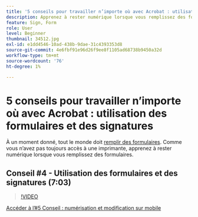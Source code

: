 ```yaml
---
title: '5 conseils pour travailler n’importe où avec Acrobat : utilisation de Forms et des signatures'
description: Apprenez à rester numérique lorsque vous remplissez des formulaires
feature: Sign, Form
role: User
level: Beginner
thumbnail: 34512.jpg
exl-id: e1dd4546-10ad-438b-9dae-31c4393353d8
source-git-commit: 4e6fbf91e96d26f9ee8f1105ad68738b9450a32d
workflow-type: tm+mt
source-wordcount: '76'
ht-degree: 1%

---
```


# 5 conseils pour travailler n’importe où avec Acrobat : utilisation des formulaires et des signatures

À un moment donné, tout le monde doit [remplir des formulaires](https://www.adobe.com/fr/acrobat/online/sign-pdf.html). Comme vous n’avez pas toujours accès à une imprimante, apprenez à rester numérique lorsque vous remplissez des formulaires.

## Conseil #4 - Utilisation des formulaires et des signatures (7:03)

>[!VIDEO](https://video.tv.adobe.com/v/34512?quality=12&learn=on&hidetitle=true)

[Accéder à l’#5 Conseil : numérisation et modification sur mobile](scan-and-edit-on-mobile.md)